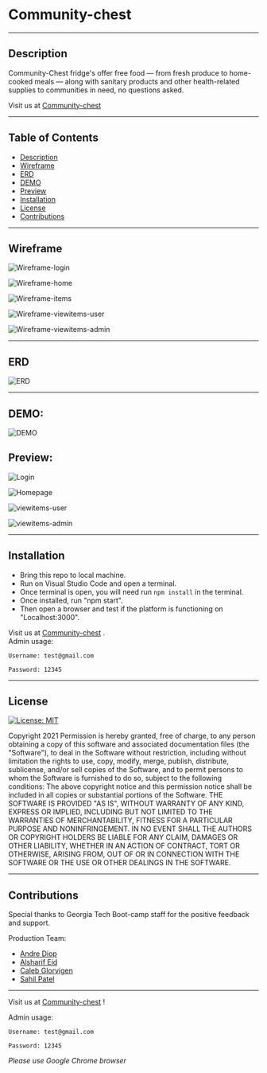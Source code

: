 # Community-chest

---
 ## Description
  Community-Chest fridge's offer free food — from fresh produce to home-cooked meals — along with sanitary products and other health-related supplies to communities in need, no questions asked.
  
  
  Visit us at [Community-chest](https://community-chest134.herokuapp.com/)     

---
  ## Table of Contents
* [Description](#Description)
* [Wireframe](#Wireframe)
* [ERD](#ERD)
* [DEMO](#DEMO)
* [Preview](#Preview)
* [Installation](#installation)
* [License](#license)
* [Contributions](#contributions)


  
---
## Wireframe 
![Wireframe-login](./client/src/assets/images/wireframe-login.png)

![Wireframe-home](./client/src/assets/images/wireframe-home.png)

![Wireframe-items](./client/src/assets/images/wireframe-items.png)

![Wireframe-viewitems-user](./client/src/assets/images/wireframe-viewitems-user.png)

![Wireframe-viewitems-admin](./client/src/assets/images/wireframe-viewitems-admin.png)

---
## ERD 
![ERD](./client/src/assets/images/erd.png)

---
## DEMO:
![DEMO](./client/src/assets/images/Community-chest.gif)

## Preview: 
![Login](./client/src/assets/images/login.png)

![Homepage](./client/src/assets/images/homepage.png)

![viewitems-user](./client/src/assets/images/viewitems-user.png)

![viewitems-admin](./client/src/assets/images/viewitems-admin.png)


---
## Installation
 - Bring this repo to local machine. 
 - Run on Visual Studio Code and open a terminal. 
 - Once terminal is open, you will need run `npm install` in the terminal. 
 - Once installed, run "npm start". 
 - Then open a browser and test if the platform is functioning on "Localhost:3000". 
 
 Visit us at [Community-chest](https://community-chest134.herokuapp.com/)     .  
 Admin usage: 

 `Username: test@gmail.com`


 `Password: 12345`

---

## License  

[![License: MIT](https://img.shields.io/badge/License-MIT-yellow.svg)](https://opensource.org/licenses/MIT)

Copyright 2021
Permission is hereby granted, free of charge, to any person obtaining a copy of this software and associated documentation files (the "Software"), to deal in the Software without restriction, including without limitation the rights to use, copy, modify, merge, publish, distribute, sublicense, and/or sell copies of the Software, and to permit persons to whom the Software is furnished to do so, subject to the following conditions:
The above copyright notice and this permission notice shall be included in all copies or substantial portions of the Software.
THE SOFTWARE IS PROVIDED "AS IS", WITHOUT WARRANTY OF ANY KIND, EXPRESS OR IMPLIED, INCLUDING BUT NOT LIMITED TO THE WARRANTIES OF MERCHANTABILITY, FITNESS FOR A PARTICULAR PURPOSE AND NONINFRINGEMENT. IN NO EVENT SHALL THE AUTHORS OR COPYRIGHT HOLDERS BE LIABLE FOR ANY CLAIM, DAMAGES OR OTHER LIABILITY, WHETHER IN AN ACTION OF CONTRACT, TORT OR OTHERWISE, ARISING FROM, OUT OF OR IN CONNECTION WITH THE SOFTWARE OR THE USE OR OTHER DEALINGS IN THE SOFTWARE.

---
## Contributions
Special thanks to Georgia Tech Boot-camp staff for the positive feedback and support. 

Production Team:

- [Andre Diop](https://github.com/AndreDiop)
- [Alsharif Eid](https://github.com/alsharifnahas)
- [Caleb Glorvigen](https://github.com/Glorvi23)
- [Sahil Patel](https://github.com/Spatel134)

---

Visit us at [Community-chest](https://community-chest134.herokuapp.com/)     ! 

 Admin usage: 

 `Username: test@gmail.com`


 `Password: 12345`

 *Please use Google Chrome browser*
